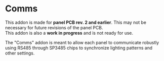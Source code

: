 # Comms
This addon is made for **panel PCB rev. 2 and earlier**. This may not be necessary for future revisions of the panel PCB.  
This addon is also a **work in progress** and is not ready for use.

The "Comms" addon is meant to allow each panel to communicate robustly using RS485 through SP3485 chips to synchronize lighting patterns and other settings.
